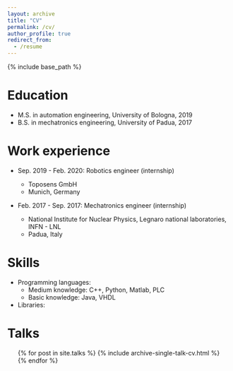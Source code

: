 ```yaml
---
layout: archive
title: "CV"
permalink: /cv/
author_profile: true
redirect_from:
  - /resume
---
```


{% include base_path %}

Education
======
* M.S. in automation engineering, University of Bologna, 2019
* B.S. in mechatronics engineering, University of Padua, 2017

Work experience
======
* Sep. 2019 - Feb. 2020: Robotics engineer (internship)
  * Toposens GmbH
  * Munich, Germany

* Feb. 2017 - Sep. 2017: Mechatronics engineer (internship)
  * National Institute for Nuclear Physics, Legnaro national laboratories, INFN - LNL
  * Padua, Italy
  
Skills
====== 
* Programming languages:
  * Medium knowledge: C++, Python, Matlab, PLC
  * Basic knowledge: Java, VHDL
* Libraries: 

  
Talks
======
  <ul>{% for post in site.talks %}
    {% include archive-single-talk-cv.html %}
  {% endfor %}</ul>
  
  